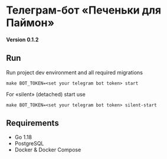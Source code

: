 # Телеграм-бот «Печеньки для Паймон»

#### Version 0.1.2

## Run
Run project dev environment and all required migrations

```shell
make BOT_TOKEN=<set your telegram bot token> start
```

For «silent» (detached) start use

```shell
make BOT_TOKEN=<set your telegram bot token> silent-start
```

## Requirements

* Go 1.18
* PostgreSQL
* Docker & Docker Compose
